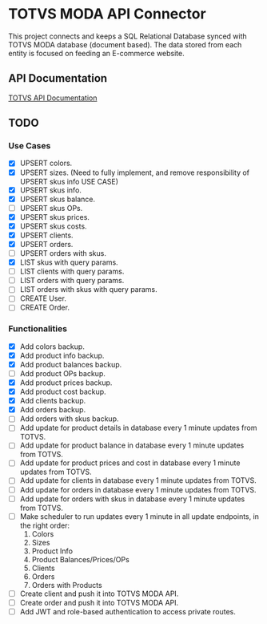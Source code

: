 # TOTVS MODA API Connector

This project connects and keeps a SQL Relational Database synced with TOTVS MODA database (document based). The data stored from each entity is focused on feeding an E-commerce website.

## API Documentation

[TOTVS API Documentation](https://tdn.totvs.com.br/pages/releaseview.action?pageId=532385018)

## TODO

### Use Cases

- [X] UPSERT colors.
- [X] UPSERT sizes. (Need to fully implement, and remove responsibility of UPSERT skus info USE CASE)
- [X] UPSERT skus info.
- [X] UPSERT skus balance.
- [ ] UPSERT skus OPs.
- [X] UPSERT skus prices.
- [X] UPSERT skus costs.
- [X] UPSERT clients.
- [X] UPSERT orders.
- [ ] UPSERT orders with skus.
- [X] LIST skus with query params.
- [ ] LIST clients with query params.
- [ ] LIST orders with query params.
- [ ] LIST orders with skus with query params.
- [ ] CREATE User.
- [ ] CREATE Order.

### Functionalities

- [X] Add colors backup.
- [X] Add product info backup.
- [X] Add product balances backup.
- [ ] Add product OPs backup.
- [X] Add product prices backup.
- [X] Add product cost backup.
- [X] Add clients backup.
- [X] Add orders backup.
- [ ] Add orders with skus backup.
- [ ] Add update for product details in database every 1 minute updates from TOTVS.
- [ ] Add update for product balance in database every 1 minute updates from TOTVS.
- [ ] Add update for product prices and cost in database every 1 minute updates from TOTVS.
- [ ] Add update for clients in database every 1 minute updates from TOTVS.
- [ ] Add update for orders in database every 1 minute updates from TOTVS.
- [ ] Add update for orders with skus in database every 1 minute updates from TOTVS.
- [ ] Make scheduler to run updates every 1 minute in all update endpoints, in the right order:
  1. Colors
  2. Sizes
  3. Product Info
  4. Product Balances/Prices/OPs
  5. Clients
  6. Orders
  7. Orders with Products
- [ ] Create client and push it into TOTVS MODA API.
- [ ] Create order and push it into TOTVS MODA API.
- [ ] Add JWT and role-based authentication to access private routes.
